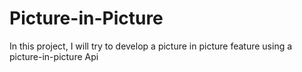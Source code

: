 # Picture-in-Picture
In this project, I will try to develop a picture in picture feature using a picture-in-picture Api 
